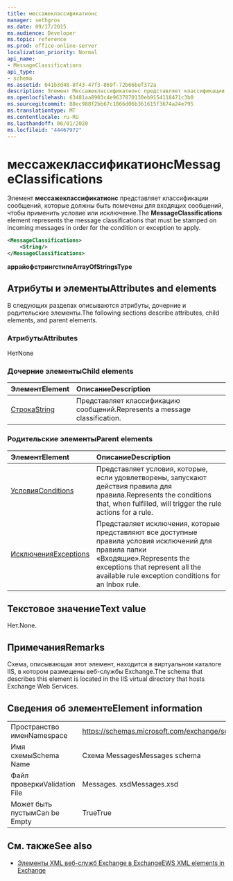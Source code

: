 ```yaml
---
title: мессажеклассификатионс
manager: sethgros
ms.date: 09/17/2015
ms.audience: Developer
ms.topic: reference
ms.prod: office-online-server
localization_priority: Normal
api_name:
- MessageClassifications
api_type:
- schema
ms.assetid: 041b3d48-8f43-47f3-869f-72b66bef372a
description: Элемент Мессажеклассификатионс представляет классификации сообщений, которые должны быть помечены для входящих сообщений, чтобы применить условие или исключение.
ms.openlocfilehash: 63481aa8903c4e9637870130eb9154118471c3b0
ms.sourcegitcommit: 88ec988f2bb67c1866d06b361615f3674a24e795
ms.translationtype: MT
ms.contentlocale: ru-RU
ms.lasthandoff: 06/01/2020
ms.locfileid: "44467972"
---
```

# <a name="messageclassifications"></a><span data-ttu-id="c968e-103">мессажеклассификатионс</span><span class="sxs-lookup"><span data-stu-id="c968e-103">MessageClassifications</span></span>

<span data-ttu-id="c968e-104">Элемент **мессажеклассификатионс** представляет классификации сообщений, которые должны быть помечены для входящих сообщений, чтобы применить условие или исключение.</span><span class="sxs-lookup"><span data-stu-id="c968e-104">The **MessageClassifications** element represents the message classifications that must be stamped on incoming messages in order for the condition or exception to apply.</span></span> 
  
```XML
<MessageClassifications>
    <String/>
</MessageClassifications>
```

 <span data-ttu-id="c968e-105">**аррайофстрингстипе**</span><span class="sxs-lookup"><span data-stu-id="c968e-105">**ArrayOfStringsType**</span></span>
## <a name="attributes-and-elements"></a><span data-ttu-id="c968e-106">Атрибуты и элементы</span><span class="sxs-lookup"><span data-stu-id="c968e-106">Attributes and elements</span></span>

<span data-ttu-id="c968e-107">В следующих разделах описываются атрибуты, дочерние и родительские элементы.</span><span class="sxs-lookup"><span data-stu-id="c968e-107">The following sections describe attributes, child elements, and parent elements.</span></span>
  
### <a name="attributes"></a><span data-ttu-id="c968e-108">Атрибуты</span><span class="sxs-lookup"><span data-stu-id="c968e-108">Attributes</span></span>

<span data-ttu-id="c968e-109">Нет</span><span class="sxs-lookup"><span data-stu-id="c968e-109">None</span></span>
  
### <a name="child-elements"></a><span data-ttu-id="c968e-110">Дочерние элементы</span><span class="sxs-lookup"><span data-stu-id="c968e-110">Child elements</span></span>

|<span data-ttu-id="c968e-111">**Элемент**</span><span class="sxs-lookup"><span data-stu-id="c968e-111">**Element**</span></span>|<span data-ttu-id="c968e-112">**Описание**</span><span class="sxs-lookup"><span data-stu-id="c968e-112">**Description**</span></span>|
|:-----|:-----|
|[<span data-ttu-id="c968e-113">Строка</span><span class="sxs-lookup"><span data-stu-id="c968e-113">String</span></span>](string.md) <br/> |<span data-ttu-id="c968e-114">Представляет классификацию сообщений.</span><span class="sxs-lookup"><span data-stu-id="c968e-114">Represents a message classification.</span></span>  <br/> |
   
### <a name="parent-elements"></a><span data-ttu-id="c968e-115">Родительские элементы</span><span class="sxs-lookup"><span data-stu-id="c968e-115">Parent elements</span></span>

|<span data-ttu-id="c968e-116">**Элемент**</span><span class="sxs-lookup"><span data-stu-id="c968e-116">**Element**</span></span>|<span data-ttu-id="c968e-117">**Описание**</span><span class="sxs-lookup"><span data-stu-id="c968e-117">**Description**</span></span>|
|:-----|:-----|
|[<span data-ttu-id="c968e-118">Условия</span><span class="sxs-lookup"><span data-stu-id="c968e-118">Conditions</span></span>](conditions.md) <br/> |<span data-ttu-id="c968e-119">Представляет условия, которые, если удовлетворены, запускают действия правила для правила.</span><span class="sxs-lookup"><span data-stu-id="c968e-119">Represents the conditions that, when fulfilled, will trigger the rule actions for a rule.</span></span>  <br/> |
|[<span data-ttu-id="c968e-120">Исключения</span><span class="sxs-lookup"><span data-stu-id="c968e-120">Exceptions</span></span>](exceptions.md) <br/> |<span data-ttu-id="c968e-121">Представляет исключения, которые представляют все доступные правила условия исключений для правила папки «Входящие».</span><span class="sxs-lookup"><span data-stu-id="c968e-121">Represents the exceptions that represent all the available rule exception conditions for an Inbox rule.</span></span>  <br/> |
   
## <a name="text-value"></a><span data-ttu-id="c968e-122">Текстовое значение</span><span class="sxs-lookup"><span data-stu-id="c968e-122">Text value</span></span>

<span data-ttu-id="c968e-123">Нет.</span><span class="sxs-lookup"><span data-stu-id="c968e-123">None.</span></span>
  
## <a name="remarks"></a><span data-ttu-id="c968e-124">Примечания</span><span class="sxs-lookup"><span data-stu-id="c968e-124">Remarks</span></span>

<span data-ttu-id="c968e-125">Схема, описывающая этот элемент, находится в виртуальном каталоге IIS, в котором размещены веб-службы Exchange.</span><span class="sxs-lookup"><span data-stu-id="c968e-125">The schema that describes this element is located in the IIS virtual directory that hosts Exchange Web Services.</span></span>
  
## <a name="element-information"></a><span data-ttu-id="c968e-126">Сведения об элементе</span><span class="sxs-lookup"><span data-stu-id="c968e-126">Element information</span></span>

|||
|:-----|:-----|
|<span data-ttu-id="c968e-127">Пространство имен</span><span class="sxs-lookup"><span data-stu-id="c968e-127">Namespace</span></span>  <br/> |https://schemas.microsoft.com/exchange/services/2006/messages  <br/> |
|<span data-ttu-id="c968e-128">Имя схемы</span><span class="sxs-lookup"><span data-stu-id="c968e-128">Schema Name</span></span>  <br/> |<span data-ttu-id="c968e-129">Схема Messages</span><span class="sxs-lookup"><span data-stu-id="c968e-129">Messages schema</span></span>  <br/> |
|<span data-ttu-id="c968e-130">Файл проверки</span><span class="sxs-lookup"><span data-stu-id="c968e-130">Validation File</span></span>  <br/> |<span data-ttu-id="c968e-131">Messages. xsd</span><span class="sxs-lookup"><span data-stu-id="c968e-131">Messages.xsd</span></span>  <br/> |
|<span data-ttu-id="c968e-132">Может быть пустым</span><span class="sxs-lookup"><span data-stu-id="c968e-132">Can be Empty</span></span>  <br/> |<span data-ttu-id="c968e-133">True</span><span class="sxs-lookup"><span data-stu-id="c968e-133">True</span></span>  <br/> |
   
## <a name="see-also"></a><span data-ttu-id="c968e-134">См. также</span><span class="sxs-lookup"><span data-stu-id="c968e-134">See also</span></span>



- [<span data-ttu-id="c968e-135">Элементы XML веб-служб Exchange в Exchange</span><span class="sxs-lookup"><span data-stu-id="c968e-135">EWS XML elements in Exchange</span></span>](ews-xml-elements-in-exchange.md)

